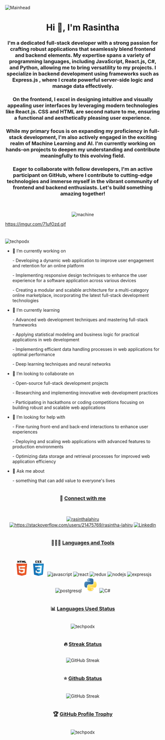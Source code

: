 ![Mainhead](https://imgur.com/ekeh3cF.gif)

<h1 align="center">Hi 👋, I'm Rasintha</h1>

<h3 align="center">I'm a dedicated full-stack developer with a strong passion for crafting robust applications that seamlessly blend frontend and backend elements. My expertise spans a variety of programming languages, including JavaScript, React.js, C#, and Python, allowing me to bring versatility to my projects. I specialize in backend development using frameworks such as Express.js , where I create powerful server-side logic and manage data effectively.</h3>

<h3 align="center">On the frontend, I excel in designing intuitive and visually appealing user interfaces by leveraging modern technologies like React.js. CSS and HTML are second nature to me, ensuring a functional and aesthetically pleasing user experience.</h3>

<h3 align="center">While my primary focus is on expanding my proficiency in full-stack development, I'm also actively engaged in the exciting realm of Machine Learning and AI. I'm currently working on hands-on projects to deepen my understanding and contribute meaningfully to this evolving field.</h3>

<h3 align="center">Eager to collaborate with fellow developers, I'm an active participant on GitHub, where I contribute to cutting-edge technologies and immerse myself in the vibrant community of frontend and backend enthusiasts. Let's build something amazing together!</h3><br/>

<p align="center">
  <img src="https://tenor.com/en-GB/view/joy-gif-25414590" align="center" width="650" height="320" alt="machine">
</p>


https://imgur.com/71ufOzd.gif

#

<p align="left"> <img src="https://komarev.com/ghpvc/?username=techpodx&label=Profile%20views&color=0e75b6&style=flat" alt="techpodx" /> </p>


- 🔭 I’m currently working on 
      <p>- Developing a dynamic web application to improve user engagement and retention for an online platform</p>
      <p>- Implementing responsive design techniques to enhance the user experience for a software application across various devices</p>
      <p>- Creating a modular and scalable architecture for a multi-category online marketplace, incorporating the latest full-stack development technologies</p>

- 🌱 I’m currently learning 
      <p>- Advanced web development techniques and mastering full-stack frameworks</p>
      <p>- Applying statistical modeling and business logic for practical applications in web development</p>
      <p>- Implementing efficient data handling processes in web applications for optimal performance</p>
      <p>- Deep learning techniques and neural networks</p>

- 👯 I’m looking to collaborate on 
      <p>- Open-source full-stack development projects</p>
      <p>- Researching and implementing innovative web development practices</p>
      <p>- Participating in hackathons or coding competitions focusing on building robust and scalable web applications</p>

- 🤝 I’m looking for help with 
      <p>- Fine-tuning front-end and back-end interactions to enhance user experiences</p>
      <p>- Deploying and scaling web applications with advanced features to production environments</p>
      <p>- Optimizing data storage and retrieval processes for improved web application efficiency</p>

- 💬 Ask me about 
      <p>- something that can add value to everyone's lives</p>

#

<h3 align="center">🔗 <ins>Connect with me</ins></h3><br/>

<p align="center"> 
  <a href="https://twitter.com/rasinthalahiru" target="_blank"><img align="center" src="https://raw.githubusercontent.com/rahuldkjain/github-profile-readme-generator/master/src/images/icons/Social/twitter.svg" alt="rasinthalahiru" height="50" width="50" /></a>
  <a href="https://stackoverflow.com/users/https://stackoverflow.com/users/21475769/rasintha-lahiru" target="_blank"><img align="center" src="https://raw.githubusercontent.com/rahuldkjain/github-profile-readme-generator/master/src/images/icons/Social/stack-overflow.svg" alt="https://stackoverflow.com/users/21475769/rasintha-lahiru" height="50" width="50" /></a>
  <a href="https://www.linkedin.com/in/rasintha-lahiru/" target="_blank"><img align="center" src="https://github.com/TechPodx/Style-Repo/blob/5b4f20aaf3e73a96fa84964c0d204c5c0f0893cb/Images/LinkedIn.png" alt="LinkedIn" height="50" width="50" /></a>
</p>

#

<h3 align="center">👨🏽‍💻 <ins>Languages and Tools</ins></h3><br/>

<p align="center"> 
      <img src="https://raw.githubusercontent.com/devicons/devicon/master/icons/html5/html5-original-wordmark.svg" alt="html5" width="50" height="50"/> 
      <img src="https://raw.githubusercontent.com/devicons/devicon/master/icons/css3/css3-original-wordmark.svg" alt="css3" width="50" height="50"/> 
      <img src="https://github.com/TechPodx/Style-Repo/blob/051125a234a38ab8a7b838abd2e7813d8dfb7748/Images/JS.png" alt="javascript" width="50" height="50"/>
      <img src="https://github.com/TechPodx/Style-Repo/blob/fbb2323edea5d7fb97109aeebc56663750c9289c/Images/react.png" alt="react" width="50" height="50"/>
      <img src="https://github.com/TechPodx/Style-Repo/blob/fbb2323edea5d7fb97109aeebc56663750c9289c/Images/redux.png" alt="redux" width="50" height="50"/>
      <img src="https://github.com/TechPodx/Style-Repo/blob/051125a234a38ab8a7b838abd2e7813d8dfb7748/Images/Node.png" alt="nodejs" width="50" height="50"/>
      <img src="https://github.com/TechPodx/Style-Repo/blob/fbb2323edea5d7fb97109aeebc56663750c9289c/Images/expressJS.png" alt="expressjs" width="50" height="50"/>
      <img src="https://github.com/TechPodx/Style-Repo/blob/fbb2323edea5d7fb97109aeebc56663750c9289c/Images/postgresql.png" alt="postgresql" width="50" height="50"/>
      <img src="https://raw.githubusercontent.com/devicons/devicon/master/icons/python/python-original.svg" alt="python" width="50" height="50"/> 
      <img src="https://github.com/TechPodx/Style-Repo/blob/0845876a25015d08e3c685c54524846ed4867c93/C%23.png" alt="C#" width="50" height="50"/>
</p>

#

<h3 align="center">📊 <ins>Languages Used Status</ins></h3><br/>

<div align="center">
      <img src="https://github-readme-stats.vercel.app/api/top-langs/?username=TechPodx&theme=dracula&show_icons=true&hide_border=false&layout=compact" alt="techpodx" />
</div>

#

<h3 align="center">🔥 <ins>Streak Status</ins></h3><br/>

<div align="center">
      <img src="https://streak-stats.demolab.com?user=TechPodx&theme=dracula" alt="GitHub Streak" />
</div>

#

<h3 align="center">⭐ <ins>Github Status</ins></h3><br/>

<div align="center">
      <img src="https://github-readme-stats.vercel.app/api?username=TechPodx&theme=dracula&show_icons=true&hide_border=false&count_private=true" alt="GitHub Streak" />
</div>

#

<h3 align="center">🏆 <ins>GitHub Profile Trophy</ins></h3><br/>

<div align="center">
      <img src="https://github-profile-trophy.vercel.app/?username=techpodx&theme=dracula" alt="techpodx" />
</div>

